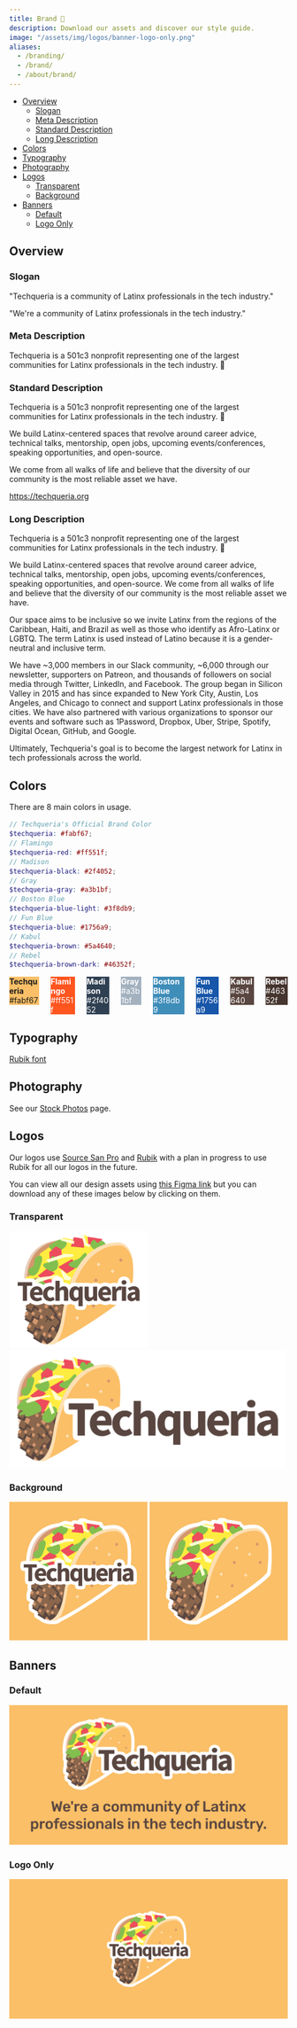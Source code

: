 ```yaml
---
title: Brand 🎨
description: Download our assets and discover our style guide.
image: "/assets/img/logos/banner-logo-only.png"
aliases:
  - /branding/
  - /brand/
  - /about/brand/
---
```


- [Overview](#overview)
  - [Slogan](#slogan)
  - [Meta Description](#meta-description)
  - [Standard Description](#standard-description)
  - [Long Description](#long-description)
- [Colors](#colors)
- [Typography](#typography)
- [Photography](#photography)
- [Logos](#logos)
  - [Transparent](#transparent)
  - [Background](#background)
- [Banners](#banners)
  - [Default](#default)
  - [Logo Only](#logo-only)

## Overview

### Slogan

"Techqueria is a community of Latinx professionals in the tech industry."

"We're a community of Latinx professionals in the tech industry."

### Meta Description

Techqueria is a 501c3 nonprofit representing one of the largest communities for Latinx professionals in the tech industry. 🌮

### Standard Description

Techqueria is a 501c3 nonprofit representing one of the largest communities for Latinx professionals in the tech industry. 🌮

We build Latinx-centered spaces that revolve around career advice, technical talks, mentorship, open jobs, upcoming events/conferences, speaking opportunities, and open-source.

We come from all walks of life and believe that the diversity of our community is the most reliable asset we have.

https://techqueria.org

### Long Description

Techqueria is a 501c3 nonprofit representing one of the largest communities for Latinx professionals in the tech industry. 🌮

We build Latinx-centered spaces that revolve around career advice, technical talks, mentorship, open jobs, upcoming events/conferences, speaking opportunities, and open-source. We come from all walks of life and believe that the diversity of our community is the most reliable asset we have.

Our space aims to be inclusive so we invite Latinx from the regions of the Caribbean, Haiti, and Brazil as well as those who identify as Afro-Latinx or LGBTQ. The term Latinx is used instead of Latino because it is a gender-neutral and inclusive term.

We have ~3,000 members in our Slack community, ~6,000 through our newsletter, supporters on Patreon, and thousands of followers on social media through Twitter, LinkedIn, and Facebook. The group began in Silicon Valley in 2015 and has since expanded to New York City, Austin, Los Angeles, and Chicago to connect and support Latinx professionals in those cities. We have also partnered with various organizations to sponsor our events and software such as 1Password, Dropbox, Uber, Stripe, Spotify, Digital Ocean, GitHub, and Google.

Ultimately, Techqueria's goal is to become the largest network for Latinx in tech professionals across the world.

## Colors

There are 8 main colors in usage.

```scss
// Techqueria's Official Brand Color
$techqueria: #fabf67;
// Flamingo
$techqueria-red: #ff551f;
// Madison
$techqueria-black: #2f4052;
// Gray
$techqueria-gray: #a3b1bf;
// Boston Blue
$techqueria-blue-light: #3f8db9;
// Fun Blue
$techqueria-blue: #1756a9;
// Kabul
$techqueria-brown: #5a4640;
// Rebel
$techqueria-brown-dark: #46352f;
```

<div class="columns is-multiline">
  <!-- Yellow -->
  <div class="column is-one-quarter">
    <div class="box" style="background-color:#fabf67">
      <b>Techqueria</b>
      <br>#fabf67
    </div>
  </div>
  <!-- Red -->
  <div class="column is-one-quarter">
    <div class="box" style="background-color:#ff551f; color: white;">
      <b>Flamingo</b>
      <br>#ff551f
    </div>
  </div>
  <!-- Black -->
  <div class="column is-one-quarter">
    <div class="box" style="background-color:#2f4052; color: white;">
      <b>Madison</b>
      <br>#2f4052
    </div>
  </div>
  <!-- Gray -->
  <div class="column is-one-quarter">
    <div class="box" style="background-color:#a3b1bf; color: white;">
      <b>Gray</b>
      <br>#a3b1bf
    </div>
  </div>
  <!-- Blue Light -->
  <div class="column is-one-quarter">
    <div class="box" style="background-color:#3f8db9; color: white;">
      <b>Boston Blue</b>
      <br>#3f8db9
    </div>
  </div>
  <!-- Blue -->
  <div class="column is-one-quarter">
    <div class="box" style="background-color:#1756a9; color: white;">
      <b>Fun Blue</b>
      <br>#1756a9
    </div>
  </div>
  <!-- Brown -->
  <div class="column is-one-quarter">
    <div class="box" style="background-color:#5a4640; color: white;">
      <b>Kabul</b>
      <br>#5a4640
    </div>
  </div>
  <!-- Brown Dark -->
  <div class="column is-one-quarter">
    <div class="box" style="background-color:#46352f; color: white;">
      <b>Rebel</b>
      <br>#46352f
    </div>
  </div>
</div>

## Typography

[Rubik font](https://fonts.google.com/specimen/Rubik)

## Photography

See our [Stock Photos](/about/stock-photos/) page.

## Logos

Our logos use [Source San Pro](https://fonts.google.com/specimen/Source+Sans+Pro) and [Rubik](https://fonts.google.com/specimen/Rubik) with a plan in progress to use Rubik for all our logos in the future.

You can view all our design assets using [this Figma link](https://www.figma.com/file/I33DuKmkVHxSKdkFCE7LqlHu/Techqueria) but you can download any of these images below by clicking on them.

### Transparent

<a href="/assets/img/logos/logo-square.png" download><img src="/assets/img/logos/logo-square.png" alt="Logo - Square" width="250"></a>
<a href="/assets/img/logos/logo-rectangle.png" download><img src="/assets/img/logos/logo-rectangle.png" alt="Logo - Rectangle" width="500"></a>

### Background

<a href="/assets/img/logos/logo-square-color.png" download><img src="/assets/img/logos/logo-square-color.png" alt="Logo - Square - Color" width="250"></a>
<a href="/assets/img/logos/logo-square-no-text.png" download><img src="/assets/img/logos/logo-square-no-text.png" alt="Logo - Square - No Text" width="250"></a>

## Banners

### Default

![Banner](/assets/img/logos/banner.png)

### Logo Only

![Banner - Logo Only](/assets/img/logos/banner-logo-only.png)
